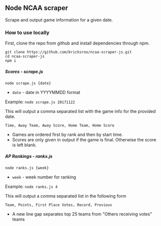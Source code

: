## Node NCAA scraper

Scrape and output game information for a given date.

### How to use locally

First, clone the repo from github and install dependencies through npm.

```
git clone https://github.com/bricksroo/ncaa-scraper-js.git
cd ncaa-scraper-js
npm i
```

##### Scores - scrape.js
```node scrape.js {date}```

* `date` - date in YYYYMMDD format

Example: `node scrape.js 20171122`

This will output a comma separated list with the game info for the provided date.

```
Time, Away Team, Away Score, Home Team, Home Score
```

* Games are ordered first by rank and then by start time.
* Scores are only given in output if the game is final. Otherwise the score is left blank.

##### AP Rankings - ranks.js
`node ranks.js {week}`

* `week` - week number for ranking

Example: `node ranks.js 4`

This will output a comma separated list in the following form

```
Team, Points, First Place Votes, Record, Previous
```

* A new line gap separates top 25 teams from "Others receiving votes" teams

